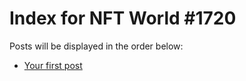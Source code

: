 # Index for NFT World #1720
Posts will be displayed in the order below:

- [Your first post](./001-first.md)

